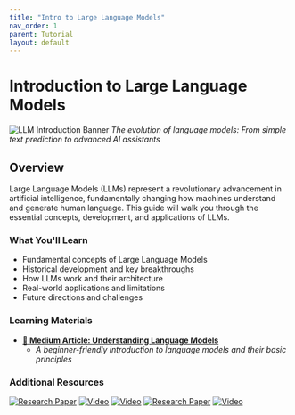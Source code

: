 ```yaml
---
title: "Intro to Large Language Models"
nav_order: 1
parent: Tutorial
layout: default
---
```

# Introduction to Large Language Models

![LLM Introduction Banner](https://github.com/user-attachments/assets/57f00617-fc23-425d-95e6-b28ec361898c)
*The evolution of language models: From simple text prediction to advanced AI assistants*

## Overview
Large Language Models (LLMs) represent a revolutionary advancement in artificial intelligence, fundamentally changing how machines understand and generate human language. This guide will walk you through the essential concepts, development, and applications of LLMs.

### What You'll Learn
- Fundamental concepts of Large Language Models
- Historical development and key breakthroughs
- How LLMs work and their architecture
- Real-world applications and limitations
- Future directions and challenges

### Learning Materials
- **[📄 Medium Article: Understanding Language Models](https://medium.com/@mshojaei77/1ac0e05ca1f3)**
  - *A beginner-friendly introduction to language models and their basic principles*

### Additional Resources
[![Research Paper](https://badgen.net/badge/Paper/LLMs%20Overview/purple)](https://arxiv.org/pdf/2307.06435)
[![Video](https://badgen.net/badge/Video/LLMs%20Explained%20Briefly/red)](https://www.youtube.com/watch?v=LPZh9BOjkQs)
[![Video](https://badgen.net/badge/Video/Deep%20Dive%20into%20LLMs/red)](https://www.youtube.com/watch?v=7xTGNNLPyMI)
[![Research Paper](https://badgen.net/badge/Paper/LLMs%20Survey/purple)](https://arxiv.org/abs/2402.06196)
[![Video](https://badgen.net/badge/Video/Intro%20to%20LLMs/red)](https://www.youtube.com/watch?v=zjkBMFhNj_g)
